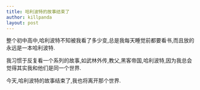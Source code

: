 ```yaml
---
title: 哈利波特的故事结束了
author: killpanda
layout: post
---
```

整个初中高中,哈利波特不知被我看了多少变,总是我每天睡觉前都要看书,而且放的永远是一本哈利波特.

我习惯于反复看一个系列的故事,如武林外传,教父,黑客帝国,哈利波特,因为我总会觉得其实我和他们是同一个世界.

今天,哈利波特的故事结束了,我也将离开那个世界.
